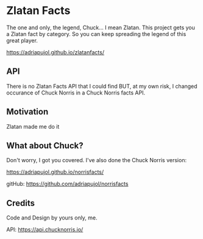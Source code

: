 # Zlatan Facts

The one and only, the legend, Chuck... I mean Zlatan. This project gets you a Zlatan fact by category. So you can keep spreading the legend of this great player.

https://adriapujol.github.io/zlatanfacts/


## API

There is no Zlatan Facts API that I could find BUT, at my own risk, I changed occurance of Chuck Norris in a Chuck Norris facts API.

## Motivation

Zlatan made me do it

## What about Chuck?

Don't worry, I got you covered. I've also done the Chuck Norris version:

https://adriapujol.github.io/norrisfacts/

gitHub: https://github.com/adriapujol/norrisfacts

## Credits

Code and Design by yours only, me.

API: https://api.chucknorris.io/
